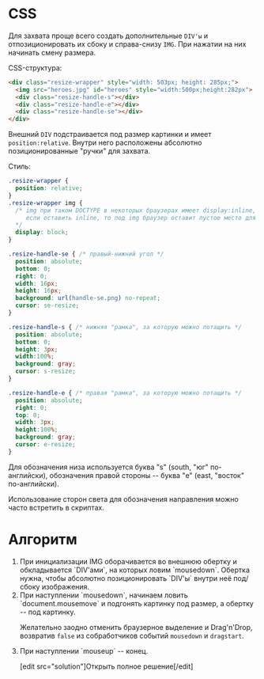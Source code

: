 # CSS

Для захвата проще всего создать дополнительные `DIV'ы` и отпозиционировать их сбоку и справа-снизу `IMG`. При нажатии на них начинать смену размера. 

CSS-структура:

```html
<div class="resize-wrapper" style="width: 503px; height: 285px;">
  <img src="heroes.jpg" id="heroes" style="width:500px;height:282px">
  <div class="resize-handle-s"></div>
  <div class="resize-handle-e"></div>
  <div class="resize-handle-se"></div>
</div>
```

Внешний `DIV` подстраивается под размер картинки и имеет `position:relative`. Внутри него расположены абсолютно позиционированные "ручки" для захвата.

Стиль:

```css
.resize-wrapper {
  position: relative;
}
.resize-wrapper img {
  /* img при таком DOCTYPE в некоторых браузерах имеет display:inline, в некоторых display:block
     если оставить inline, то под img браузер оставит пустое место для "хвостов" букв
  */
  display: block;
}

.resize-handle-se { /* правый-нижний угол */
  position: absolute;
  bottom: 0;
  right: 0;
  width: 16px;
  height: 16px;
  background: url(handle-se.png) no-repeat;
  cursor: se-resize;
}

.resize-handle-s { /* нижняя "рамка", за которую можно потащить */
  position: absolute;
  bottom: 0;
  height: 3px;
  width:100%;
  background: gray;
  cursor: s-resize;
}

.resize-handle-e { /* правая "рамка", за которую можно потащить */
  position: absolute;
  right: 0;
  top: 0;
  width: 3px;
  height:100%;
  background: gray;
  cursor: e-resize;
}
```

Для обозначения низа используется буква "s" (south, "юг" по-английски), обозначения правой стороны -- буква "e" (east, "восток" по-английски).

Использование сторон света для обозначения направления можно часто встретить в скриптах.

# Алгоритм

<ol>
<li>При инициализации IMG оборачивается во внешнюю обертку и обкладывается `DIV'ами`, на которых ловим `mousedown`. Обертка нужна, чтобы абсолютно позиционировать `DIV'ы` внутри неё под/сбоку изображения.</li>
<li>При наступлении `mousedown`, начинаем ловить `document.mousemove` и подгонять картинку под размер, а обертку -- под картинку.

Желательно заодно отменить браузерное выделение и Drag'n'Drop, возвратив `false` из собработчиков событий `mousedown` и `dragstart`.
</li>
<li>При наступлении `mouseup` -- конец.</li>

[edit src="solution"]Открыть полное решение[/edit]